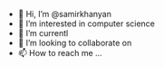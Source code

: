 - 👋 Hi, I’m @samirkhanyan
- 👀 I’m interested in computer science
- 🌱 I’m currentl
- 💞️ I’m looking to collaborate on
- 📫 How to reach me ...

<!---
samirkhanyan/samirkhanyan is a ✨ special ✨ repository because its `README.md` (this file) appears on your GitHub profile.
You can click the Preview link to take a look at your changes.
--->
